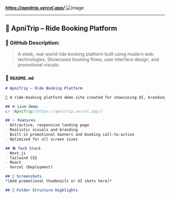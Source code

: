 ***https://apnitrip.vercel.app/***
![image](https://github.com/user-attachments/assets/2fd83913-97d9-411a-95ce-4d97d4480a02)


---

## 📝 ApniTrip – Ride Booking Platform

### 🔗 GitHub Description:
> A sleek, real-world ride booking platform built using modern web technologies. Showcases booking flows, user interface design, and promotional visuals.

### 📄 `README.md`
```md
# ApniTrip — Ride Booking Platform

🚗 A ride-booking platform demo site created for showcasing UI, branding, and user interaction concepts in a realistic app-like environment.

## 🌐 Live Demo
👉 [ApniTrip](https://apnitrip.vercel.app/)

## ✨ Features
- Attractive, responsive landing page
- Realistic visuals and branding
- Built-in promotional banners and booking call-to-action
- Optimized for all screen sizes

## 🛠️ Tech Stack
- Next.js
- Tailwind CSS
- React
- Vercel (Deployment)

## 📸 Screenshots
*(Add promotional thumbnails or UI shots here)*

## 📂 Folder Structure Highlights
